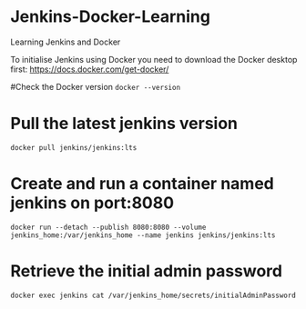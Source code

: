 # Jenkins-Docker-Learning
Learning Jenkins and Docker

To initialise Jenkins using Docker you need to download the Docker desktop first: https://docs.docker.com/get-docker/

#Check the Docker version
`docker --version`
# Pull the latest jenkins version
`docker pull jenkins/jenkins:lts`

# Create and run a container named jenkins on port:8080
`docker run --detach --publish 8080:8080 --volume jenkins_home:/var/jenkins_home --name jenkins jenkins/jenkins:lts`

# Retrieve the initial admin password
`docker exec jenkins cat /var/jenkins_home/secrets/initialAdminPassword`
